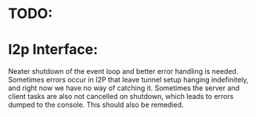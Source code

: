# TODO: 


# I2p Interface:

Neater shutdown of the event loop and better error handling is needed. 
Sometimes errors occur in I2P that leave tunnel setup hanging indefinitely, 
and right now we have no way of catching it. 
Sometimes the server and client tasks are also not cancelled on shutdown, 
which leads to errors dumped to the console. This should also be remedied.

